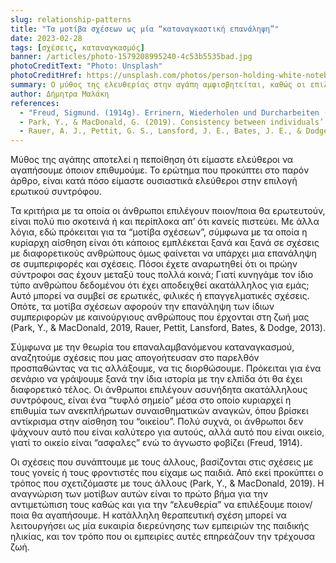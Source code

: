 ```yaml
---
slug: relationship-patterns
title: "Τα μοτίβα σχέσεων ως μία “καταναγκαστική επανάληψη”"
date: 2023-02-28
tags: [σχέσεις, καταναγκασμός]
banner: /articles/photo-1579208995240-4c53b5535bad.jpg
photoCreditText: "Photo: Unsplash"
photoCreditHref: https://unsplash.com/photos/person-holding-white-notebook-3PIWCNyn-_U
summary: Ο μύθος της ελευθερίας στην αγάπη αμφισβητείται, καθώς οι επιλογές συντρόφου συχνά δεν είναι πραγματικά ελεύθερες. Οι άνθρωποι τείνουν να επαναλαμβάνουν μοτίβα σχέσεων, έλκοντας συντρόφους με παρόμοια χαρακτηριστικά, ακόμη και αν έχουν αποδειχθεί ακατάλληλοι. Αυτό συνδέεται με τον “επαναλαμβανόμενο καταναγκασμό”, όπου αναζητούμε οικεία συναισθήματα και καταστάσεις για να “διορθώσουμε” παλιές πληγές, συχνά ασυνείδητα. Η αίσθηση του οικείου φαίνεται ασφαλής, ενώ το άγνωστο προκαλεί φόβο. Οι σχέσεις μας βασίζονται σε πρώιμες εμπειρίες με γονείς ή φροντιστές, διαμορφώνοντας τον τρόπο που σχετιζόμαστε. Η αναγνώριση αυτών των μοτίβων και η θεραπεία βοηθούν στην ουσιαστική ελευθερία επιλογής.
author: Δήμητρα Μαλάκη
references: 
  - "Freud, Sigmund. (1914g). Errinern, Wiederholen und Durcharbeiten (Weitere Ratschläge zur Technik der Psychoanalyse, II). Internationale Zeitschrift für ärtztliche Psychoanalyse, 2, 485-491; Remembering, repeating and working-through. SE, 12: 147-156."
  - Park, Y., & MacDonald, G. (2019). Consistency between individuals’ past and current romantic partners’ own reports of their personalities. Proceedings of the National Academy of Sciences, 116, 12793-12797.
  - Rauer, A. J., Pettit, G. S., Lansford, J. E., Bates, J. E., & Dodge, K. A. (2013). Romantic relationship patterns in young adulthood and their developmental antecedents. Developmental Psychology, 49(11), 2159–2171. https://doi.org/10.1037/a0031845
---
```


Μύθος της αγάπης αποτελεί η πεποίθηση ότι είμαστε ελεύθεροι να αγαπήσουμε όποιον επιθυμούμε. Το ερώτημα που προκύπτει στο παρόν άρθρο, είναι κατά πόσο είμαστε ουσιαστικά ελεύθεροι στην επιλογή ερωτικού συντρόφου.

Τα κριτήρια με τα οποία οι άνθρωποι επιλέγουν ποιον/ποια θα ερωτευτούν, είναι πολύ πιο σκοτεινά ή και περίπλοκα απ’ ότι κανείς πιστεύει. Με άλλα λόγια, εδώ πρόκειται για τα “μοτίβα σχέσεων”, σύμφωνα με τα οποία η κυρίαρχη αίσθηση είναι ότι κάποιος εμπλέκεται ξανά και ξανά σε σχέσεις με διαφορετικούς ανθρώπους όμως φαίνεται να υπάρχει μια επανάληψη σε συμπεριφορές και σχέσεις. Πόσοι έχετε αναρωτηθεί ότι οι πρώην σύντροφοι σας έχουν μεταξύ τους πολλά κοινά; Γιατί κυνηγάμε τον ίδιο τύπο ανθρώπου δεδομένου ότι έχει αποδειχθεί ακατάλληλος για εμάς; Αυτό μπορεί να συμβεί σε ερωτικές, φιλικές ή επαγγελματικές σχέσεις. Οπότε, τα μοτίβα σχέσεων αφορούν την επανάληψη των ίδιων συμπεριφορών με καινούργιους ανθρώπους που έρχονται στη ζωή μας (Park, Y., & MacDonald, 2019, Rauer, Pettit, Lansford, Bates, & Dodge, 2013).

Σύμφωνα με την θεωρία του επαναλαμβανόμενου καταναγκασμού, αναζητούμε σχέσεις που μας απογοήτευσαν στο παρελθόν προσπαθώντας να τις αλλάξουμε, να τις διορθώσουμε. Πρόκειται για ένα σενάριο να γράψουμε ξανά την ίδια ιστορία με την ελπίδα ότι θα έχει διαφορετικό τέλος. Οι άνθρωποι επιλέγουν ασυνήδητα ακατάλληλους συντρόφους, είναι ένα “τυφλό σημείο” μέσα στο οποίο κυριαρχεί η επιθυμία των ανεκπλήρωτων συναισθηματικών αναγκών, όπου βρίσκει αντίκρισμα στην αίσθηση του “οικείου”. Πολύ συχνά, οι άνθρωποι δεν ψάχνουν αυτό που είναι καλύτερο για αυτούς, αλλά αυτό που είναι οικείο, γιατί το οικείο είναι “ασφαλες” ενώ το άγνωστο φοβίζει (Freud, 1914).

Οι σχέσεις που συνάπτουμε με τους άλλους, βασίζονται στις σχέσεις με τους γονείς ή τους φροντιστές που είχαμε ως παιδιά. Από εκεί προκύπτει ο τρόπος που σχετιζόμαστε με τους άλλους (Park, Y., & MacDonald, 2019). Η αναγνώριση των μοτίβων αυτών είναι το πρώτο βήμα για την αντιμετώπιση τους καθώς και για την “ελευθερία” να επιλέξουμε ποιον/ποια θα αγαπήσουμε. Η κατάλληλη θεραπευτική σχέση μπορεί να λειτουργήσει ως μία ευκαιρία διερεύνησης των εμπειριών της παιδικής ηλικίας, και τον τρόπο που οι εμπειρίες αυτές επηρεάζουν την τρέχουσα ζωή.